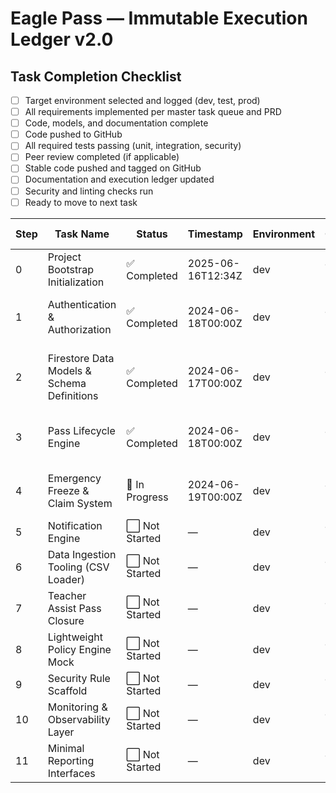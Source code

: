 # Eagle Pass — Immutable Execution Ledger v2.0

## Task Completion Checklist
- [ ] Target environment selected and logged (dev, test, prod)
- [ ] All requirements implemented per master task queue and PRD
- [ ] Code, models, and documentation complete
- [ ] Code pushed to GitHub
- [ ] All required tests passing (unit, integration, security)
- [ ] Peer review completed (if applicable)
- [ ] Stable code pushed and tagged on GitHub
- [ ] Documentation and execution ledger updated
- [ ] Security and linting checks run
- [ ] Ready to move to next task

| Step | Task Name | Status | Timestamp | Environment | Operator | Blocked Reason | AI Flags Triggered | Notes |
|------|-----------|--------|-----------|-------------|----------|----------------|--------------------|-------|
| 0 | Project Bootstrap Initialization | ✅ Completed | 2025-06-16T12:34Z | dev | Jane Doe | None | None | Project scaffold completed. |
| 1 | Authentication & Authorization | ✅ Completed | 2024-06-18T00:00Z | dev | Jane Doe | None | None | Basic auth flows implemented and tested. |
| 2 | Firestore Data Models & Schema Definitions | ✅ Completed | 2024-06-17T00:00Z | dev | Jane Doe | None | None | Firestore models and schema scaffolds implemented |
| 3 | Pass Lifecycle Engine | ✅ Completed | 2024-06-18T00:00Z | dev | Jane Doe | None | None | Implemented and tested pass lifecycle engine |
| 4 | Emergency Freeze & Claim System | 🚧 In Progress | 2024-06-19T00:00Z | dev | Jane Doe | None | None | Pass lifecycle integration with freeze flag |
| 5 | Notification Engine | ⬜ Not Started | — | dev | Jane Doe | None | None | Pending implementation |
| 6 | Data Ingestion Tooling (CSV Loader) | ⬜ Not Started | — | dev | Jane Doe | None | None | Pending implementation |
| 7 | Teacher Assist Pass Closure | ⬜ Not Started | — | dev | Jane Doe | None | None | Pending implementation |
| 8 | Lightweight Policy Engine Mock | ⬜ Not Started | — | dev | Jane Doe | None | None | Pending implementation |
| 9 | Security Rule Scaffold | ⬜ Not Started | — | dev | Jane Doe | None | None | Pending implementation |
| 10 | Monitoring & Observability Layer | ⬜ Not Started | — | dev | Jane Doe | None | None | Pending implementation |
| 11 | Minimal Reporting Interfaces | ⬜ Not Started | — | dev | Jane Doe | None | None | Pending implementation |
